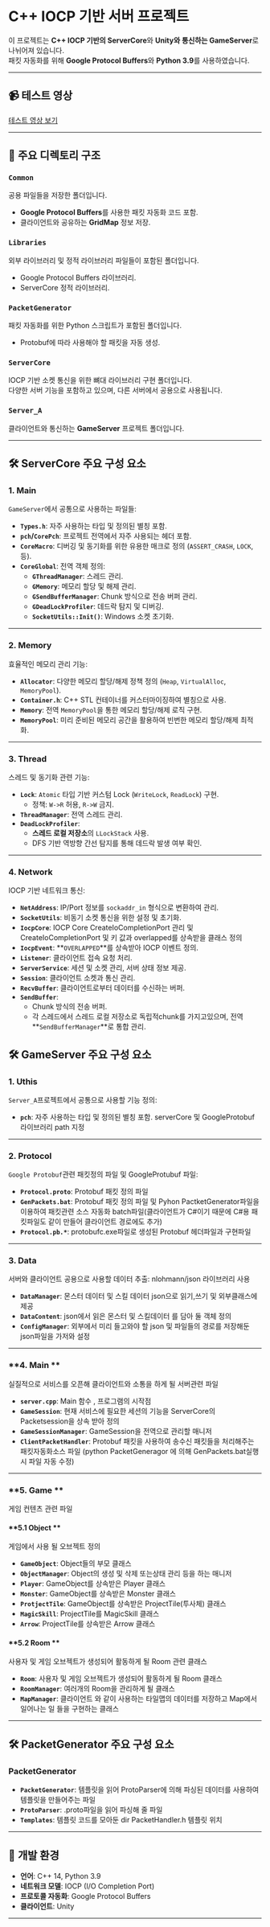 # C++ IOCP 기반 서버 프로젝트

이 프로젝트는 **C++ IOCP 기반의 ServerCore**와 **Unity와 통신하는 GameServer**로 나뉘어져 있습니다.  
패킷 자동화를 위해 **Google Protocol Buffers**와 **Python 3.9**를 사용하였습니다.

---

## 📹 테스트 영상

[테스트 영상 보기](https://youtu.be/ouMp5Gto1_s)

---

## 📂 주요 디렉토리 구조

### `Common`
공용 파일들을 저장한 폴더입니다.  
- **Google Protocol Buffers**를 사용한 패킷 자동화 코드 포함.
- 클라이언트와 공유하는 **GridMap** 정보 저장.

### `Libraries`
외부 라이브러리 및 정적 라이브러리 파일들이 포함된 폴더입니다.  
- Google Protocol Buffers 라이브러리.
- ServerCore 정적 라이브러리.

### `PacketGenerator`
패킷 자동화를 위한 Python 스크립트가 포함된 폴더입니다.  
- Protobuf에 따라 사용해야 할 패킷을 자동 생성.

### `ServerCore`
IOCP 기반 소켓 통신을 위한 뼈대 라이브러리 구현 폴더입니다.  
다양한 서버 기능을 포함하고 있으며, 다른 서버에서 공용으로 사용됩니다.

### `Server_A`
클라이언트와 통신하는 **GameServer** 프로젝트 폴더입니다.

---

## 🛠️ ServerCore 주요 구성 요소

### **1. Main**
`GameServer`에서 공통으로 사용하는 파일들:
- **`Types.h`**: 자주 사용하는 타입 및 정의된 별칭 포함.
- **`pch`/`CorePch`**: 프로젝트 전역에서 자주 사용되는 헤더 포함.
- **`CoreMacro`**: 디버깅 및 동기화를 위한 유용한 매크로 정의 (`ASSERT_CRASH`, `LOCK`, 등).
- **`CoreGlobal`**: 전역 객체 정의:
  - **`GThreadManager`**: 스레드 관리.
  - **`GMemory`**: 메모리 할당 및 해제 관리.
  - **`GSendBufferManager`**: Chunk 방식으로 전송 버퍼 관리.
  - **`GDeadLockProfiler`**: 데드락 탐지 및 디버깅.
  - **`SocketUtils::Init()`**: Windows 소켓 초기화.

---

### **2. Memory**
효율적인 메모리 관리 기능:
- **`Allocator`**: 다양한 메모리 할당/해제 정책 정의 (`Heap`, `VirtualAlloc`, `MemoryPool`).
- **`Container.h`**: C++ STL 컨테이너를 커스터마이징하여 별칭으로 사용.
- **`Memory`**: 전역 `MemoryPool`을 통한 메모리 할당/해제 로직 구현.
- **`MemoryPool`**: 미리 준비된 메모리 공간을 활용하여 빈번한 메모리 할당/해제 최적화.

---

### **3. Thread**
스레드 및 동기화 관련 기능:
- **`Lock`**: `Atomic` 타입 기반 커스텀 Lock (`WriteLock`, `ReadLock`) 구현.
  - 정책: `W->R` 허용, `R->W` 금지.
- **`ThreadManager`**: 전역 스레드 관리.
- **`DeadLockProfiler`**:
  - **스레드 로컬 저장소**의 `LLockStack` 사용.
  - DFS 기반 역방향 간선 탐지를 통해 데드락 발생 여부 확인.

---

### **4. Network**
IOCP 기반 네트워크 통신:
- **`NetAddress`**: IP/Port 정보를 `sockaddr_in` 형식으로 변환하여 관리.
- **`SocketUtils`**: 비동기 소켓 통신을 위한 설정 및 초기화.
- **`IocpCore`**: IOCP Core CreateIoCompletionPort 관리 및  CreateIoCompletionPort 및 키 값과 overlapped를 상속받을 클래스 정의
- **`IocpEvent`**: **`OVERLAPPED`**를 상속받아 IOCP 이벤트 정의.
- **`Listener`**: 클라이언트 접속 요청 처리.
- **`ServerService`**: 세션 및 소켓 관리, 서버 상태 정보 제공.
- **`Session`**: 클라이언트 소켓과 통신 관리.
- **`RecvBuffer`**: 클라이언트로부터 데이터를 수신하는 버퍼.
- **`SendBuffer`**:
  - Chunk 방식의 전송 버퍼.
  - 각 스레드에서 스레드 로컬 저장소로 독립적chunk를 가지고있으며, 전역 **`SendBufferManager`**로 통합 관리.
 
## 🛠️ GameServer 주요 구성 요소
### **1. Uthis**
`Server_A`프로젝트에서 공통으로 사용할 기능 정의:
- **`pch`**: 자주 사용하는 타입 및 정의된 별칭 포함. serverCore 및 GoogleProtobuf 라이브러리 path 지정
---
### **2. Protocol**
`Google Protobuf`관련 패킷정의 파일 및 GoogleProtubuf 파일:
- **`Protocol.proto`**: Protobuf 패킷 정의 파일
- **`GenPackets.bat`**: Protobuf 패킷 정의 파일 및 Pyhon PactketGenerator파일을 이용하여 패킷관련 소스 자동화 batch파일(클라이언트가 C#이기 때문에 C#용 패킷파일도 같이 만들어 클라이언트 경로에도 추가)
- **`Protocol.pb.*`**: protobufc.exe파일로 생성된 Protobuf 헤더파일과 구현파일
---
### **3. Data**
서버와 클라이언트 공용으로 사용할 데이터 추출: nlohmann/json 라이브러리  사용
- **`DataManager`**: 몬스터 데이터 및 스킬 데이터 json으로 읽기,쓰기 및 외부클래스에 제공
- **`DataContent`**: json에서 읽은 몬스터 및 스킬데이터 를 담아 둘 객체 정의
- **`ConfigManager`**: 외부에서 미리 들고와야 할 json 및 파일들의 경로를 저장해둔 json파일을 가저와 설정
---
### **4. Main **
실질적으로 서비스를 오픈해 클라이언트와 소통을  하게 될 서버관련 파일
- **`server.cpp`**: Main 함수 , 프로그램의 시작점 
- **`GameSession`**: 현재 서비스에 필요한 세션의 기능을 ServerCore의 Packetsession을 상속 받아 정의 
- **`GameSessionManager`**: GameSession을 전역으로 관리할 매니저
- **`ClientPacketHandler`**: Protobuf 패킷을 사용하여 송수신 패킷들을 처리해주는 패킷자동화소스 파일 (python PacketGeneragor 에 의해 GenPackets.bat실행시 파일 자동 수정)
---
### **5. Game  **
  게임 컨텐츠 관련 파일
  #### **5.1 Object  **
  게임에서 사용 될 오브젝트 정의 
  - **`GameObject`**: Object들의 부모 클래스
  - **`ObjectManager`**: Object의 생성 및 삭제 또는상태 관리 등을 하는 매니저
  - **`Player`**: GameObject를 상속받은 Player 클래스
  - **`Monster`**: GameObject를 상속받은 Monster 클래스
  - **`ProtjectTile`**: GameObject를 상속받은 ProjectTile(투사체) 클래스
  - **`MagicSkill`**: ProjectTile를 MagicSkill 클래스
  - **`Arrow`**: ProjectTile를 상속받은 Arrow 클래스
  #### **5.2 Room  **
  사용자 및 게임 오브젝트가 생성되어 활동하게 될 Room 관련 클래스
  - **`Room`**: 사용자 및 게임 오브젝트가 생성되어 활동하게 될 Room 클래스
  - **`RoomManager`**: 여러개의 Room을 관리하게 될 클래스
  - **`MapManager`**: 클라이언트 와 같이 사용하는 타일맵의 데이터를 저장하고 Map에서 일어나는 일 들을 구현하는 클래스

  
---
## 🛠️ PacketGenerator 주요 구성 요소

  ### **PacketGenerator**
  - **`PacketGenerator`**: 템플릿을 읽어 ProtoParser에 의해 파싱된 데이터를 사용하여 템플릿을 만들어주는 파일
  - **`ProtoParser`**: .proto파일을 읽어 파싱해 줄 파일
  - **`Templates`**: 템플릿 코드를 모아둔 dir PacketHandler.h 템플릿 위치
---
## 📝 개발 환경
- **언어**: C++ 14, Python 3.9
- **네트워크 모델**: IOCP (I/O Completion Port)
- **프로토콜 자동화**: Google Protocol Buffers
- **클라이언트**: Unity

---
